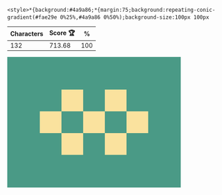 `<style>*{background:#4a9a86;*{margin:75;background:repeating-conic-gradient(#fae29e 0%25%,#4a9a86 0%50%);background-size:100px 100px`

| Characters | Score 🏆 | %   |
| ---------- | -------- | --- |
| 132        | 713.68   | 100 |

![](/2024/Sep2024/01/20240901.png)
